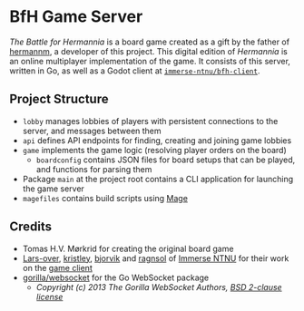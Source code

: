 # BfH Game Server

_The Battle for Hermannia_ is a board game created as a gift by the father of
[hermannm](https://github.com/hermannm), a developer of this project. This digital edition of
_Hermannia_ is an online multiplayer implementation of the game. It consists of this server, written
in Go, as well as a Godot client at
[`immerse-ntnu/bfh-client`](https://github.com/immerse-ntnu/bfh-client).

## Project Structure

- `lobby` manages lobbies of players with persistent connections to the server, and messages between
  them
- `api` defines API endpoints for finding, creating and joining game lobbies
- `game` implements the game logic (resolving player orders on the board)
  - `boardconfig` contains JSON files for board setups that can be played, and functions for parsing
    them
- Package `main` at the project root contains a CLI application for launching the game server
- `magefiles` contains build scripts using [Mage](https://magefile.org/)

## Credits

- Tomas H.V. Mørkrid for creating the original board game
- [Lars-over](https://github.com/Lars-over), [kristley](https://github.com/kristley),
  [bjorvik](https://github.com/bjorvik) and [ragnsol](https://github.com/ragnsol) of
  [Immerse NTNU](https://github.com/immerse-ntnu) for their work on the
  [game client](https://github.com/immerse-ntnu/bfh-client)
- [gorilla/websocket](https://github.com/gorilla/websocket) for the Go WebSocket package
  - _Copyright (c) 2013 The Gorilla WebSocket Authors,
    [BSD 2-clause license](https://github.com/gorilla/websocket/blob/master/LICENSE)_
